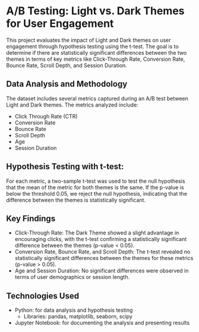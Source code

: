 # A/B Testing: Light vs. Dark Themes for User Engagement
This project evaluates the impact of Light and Dark themes on user engagement through hypothesis testing using the t-test. The goal is to determine if there are statistically significant differences between the two themes in terms of key metrics like Click-Through Rate, Conversion Rate, Bounce Rate, Scroll Depth, and Session Duration.

## Data Analysis and Methodology
The dataset includes several metrics captured during an A/B test between Light and Dark themes. The metrics analyzed include:

* Click Through Rate (CTR)
* Conversion Rate
* Bounce Rate
* Scroll Depth
* Age
* Session Duration

## Hypothesis Testing with t-test:
For each metric, a two-sample t-test was used to test the null hypothesis that the mean of the metric for both themes is the same. If the p-value is below the threshold 0.05, we reject the null hypothesis, indicating that the difference between the themes is statistically significant.

## Key Findings

* Click-Through Rate: The Dark Theme showed a slight advantage in encouraging clicks, with the t-test confirming a statistically significant difference between the themes (p-value < 0.05).
* Conversion Rate, Bounce Rate, and Scroll Depth: The t-test revealed no statistically significant differences between the themes for these metrics (p-value > 0.05).
* Age and Session Duration: No significant differences were observed in terms of user demographics or session length.

## Technologies Used
* Python: for data analysis and hypothesis testing
    - Libraries: pandas, matplotlib, seaborn, scipy
* Jupyter Notebook: for documenting the analysis and presenting results

